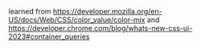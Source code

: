 learned from https://developer.mozilla.org/en-US/docs/Web/CSS/color_value/color-mix and https://developer.chrome.com/blog/whats-new-css-ui-2023#container_queries 